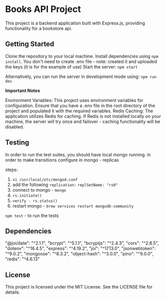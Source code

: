 # Books API Project

This project is a backend application built with Express.js, providing functionality for a bookstore api.

## Getting Started

Clone the repository to your local machine.
Install dependencies using `npm install`.
You don't need to create .env file - note: created it and uploaded the keys (it is for the example of use)
Start the server:
`npm start`

Alternatively, you can run the server in development mode using:
`npm run dev`

**Important Notes**

Environment Variables: This project uses environment variables for configuration.
Ensure that you have a .env file in the root directory of the project and populated it with the required variables.
Redis Caching: The application utilizes Redis for caching.
If Redis is not installed locally on your machine, the server will try once and failover - caching functionality will be disabled.

## Testing
In order to run the test suites, you should have local mongo running.
in order to make transitions configure in mongo - replicas

steps:
1. `vi /usr/local/etc/mongod.conf`
2. add the following
   `replication:`
   `replSetName: "rs0"`
3. connect to mongo - `mongo`
4. `rs.initiate()`
5. `verify - rs.status()`
6. restart mongo - `brew services restart mongodb-community`

`npm test` - to run the tests

## Dependencies

   "@joi/date": "^2.1.1",
    "bcrypt": "^5.1.1",
    "bcryptjs": "^2.4.3",
    "cors": "^2.8.5",
    "dotenv": "^16.4.5",
    "express": "^4.19.2",
    "joi": "^17.13.0",
    "jsonwebtoken": "^9.0.2",
    "mongoose": "^8.3.2",
    "object-hash": "^3.0.0",
    "pino": "^9.0.0",
    "redis": "^4.6.13"

## License

This project is licensed under the MIT License. See the LICENSE file for details.
